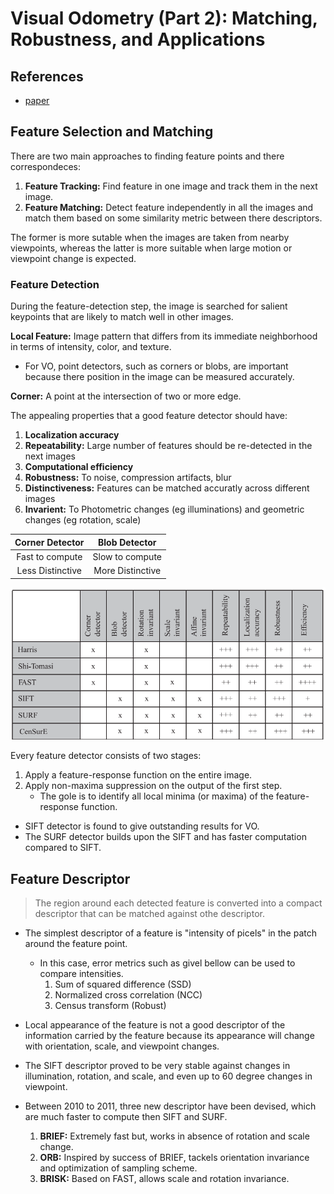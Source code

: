 # Visual Odometry (Part 2): Matching, Robustness, and Applications

## References
* [paper](https://www.zora.uzh.ch/id/eprint/71030/1/Fraundorfer_Scaramuzza_Visual_odometry.pdf)

## Feature Selection and Matching
There are two main approaches to finding feature points and there correspondeces:
1. **Feature Tracking:** Find feature in one image and track them in the next image.
2. **Feature Matching:** Detect feature independently in all the images and match them based on some similarity metric between there descriptors.

The former is more sutable when the images are taken from nearby viewpoints, whereas the latter is more suitable when large motion or viewpoint change is expected.

### Feature Detection
During the feature-detection step, the image is searched for salient keypoints that are likely to match well in other images.

**Local Feature:** Image pattern that differs from its immediate neighborhood in terms of intensity, color, and texture.
- For VO, point detectors, such as corners or blobs, are important because there position in the image can be measured accurately.

**Corner:** A point at the intersection of two or more edge.

The appealing properties that a good feature detector should have:
1. **Localization accuracy**
2. **Repeatability:** Large number of features should be re-detected in the next images
3. **Computational efficiency**
4. **Robustness:** To noise, compression artifacts, blur
5. **Distinctiveness:** Features can be matched accuratly across different images
6. **Invarient:** To Photometric changes (eg illuminations) and geometric changes (eg rotation, scale)

| Corner Detector  |   Blob Detector   |
|:----------------:|:-----------------:|
| Fast to compute  |  Slow to compute  |
| Less Distinctive |  More Distinctive |

![](Notes/1.png)

Every feature detector consists of two stages:
1. Apply a feature-response function on the entire image.
2. Apply non-maxima suppression on the output of the first step.
    - The gole is to identify all local minima (or maxima) of the feature-response function.

- SIFT detector is found to give outstanding results for VO.
- The SURF detector builds upon the SIFT and has faster computation compared to SIFT.

## Feature Descriptor
> The region around each detected feature is converted into a compact descriptor that can be matched against othe descriptor.

- The simplest descriptor of a feature is "intensity of picels" in the patch around the feature point.
    - In this case, error metrics such as givel bellow can be used to compare intensities.
      1. Sum of squared difference (SSD)
      2. Normalized cross correlation (NCC)
      3. Census transform (Robust)

- Local appearance of the feature is not a good descriptor of the information carried by the feature because its appearance will change with orientation, scale, and viewpoint changes.

- The SIFT descriptor proved to be very stable against changes in illumination, rotation, and scale, and even up to 60 degree changes in viewpoint.

- Between 2010 to 2011, three new descriptor have been devised, which are much faster to compute then SIFT and SURF.
  1. **BRIEF:** Extremely fast but, works in absence of rotation and scale change.
  2. **ORB:** Inspired by success of BRIEF, tackels orientation invariance and optimization of sampling scheme.
  3. **BRISK:** Based on FAST, allows scale and rotation invariance.



